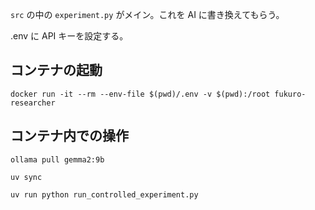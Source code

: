 `src` の中の `experiment.py` がメイン。これを AI に書き換えてもらう。

.env に API キーを設定する。

## コンテナの起動
`docker run -it --rm --env-file $(pwd)/.env -v $(pwd):/root fukuro-researcher`

## コンテナ内での操作

`ollama pull gemma2:9b`

`uv sync`

`uv run python run_controlled_experiment.py`
